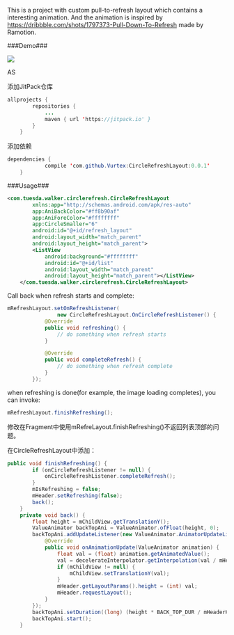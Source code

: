 This is a project with custom pull-to-refresh layout which contains a interesting animation. And the animation is inspired by <https://dribbble.com/shots/1797373-Pull-Down-To-Refresh> made by Ramotion.  

###Demo###


![](gif/circlerefresh.gif)  

AS

添加JitPack仓库

``` java
allprojects {
        repositories {
            ...
            maven { url 'https://jitpack.io' }
        }
    }
```
添加依赖

``` java
dependencies {
            compile 'com.github.Vurtex:CircleRefreshLayout:0.0.1'
	}
```

###Usage###


``` xml
<com.tuesda.walker.circlerefresh.CircleRefreshLayout
        xmlns:app="http://schemas.android.com/apk/res-auto"
        app:AniBackColor="#ff8b90af"
        app:AniForeColor="#ffffffff"
        app:CircleSmaller="6"
        android:id="@+id/refresh_layout"
        android:layout_width="match_parent"
        android:layout_height="match_parent">
        <ListView
            android:background="#ffffffff"
            android:id="@+id/list"
            android:layout_width="match_parent"
            android:layout_height="match_parent"></ListView>
    </com.tuesda.walker.circlerefresh.CircleRefreshLayout>
```  

Call back when refresh starts and complete:  

``` java
mRefreshLayout.setOnRefreshListener(
                new CircleRefreshLayout.OnCircleRefreshListener() {
            @Override
            public void refreshing() {
                // do something when refresh starts
            }

            @Override
            public void completeRefresh() {
                // do something when refresh complete
            }
        });
```

when refreshing is done(for example, the image loading completes), you can invoke:  

``` java
mRefreshLayout.finishRefreshing();
```

修改在Fragment中使用mRefreLayout.finishRefreshing()不返回列表顶部的问题。

在CircleRefreshLayout中添加：
``` java
public void finishRefreshing() {
        if (onCircleRefreshListener != null) {
            onCircleRefreshListener.completeRefresh();
        }
        mIsRefreshing = false;
        mHeader.setRefreshing(false);
        back();
    }
    private void back() {
        float height = mChildView.getTranslationY();
        ValueAnimator backTopAni = ValueAnimator.ofFloat(height, 0);
        backTopAni.addUpdateListener(new ValueAnimator.AnimatorUpdateListener() {
            @Override
            public void onAnimationUpdate(ValueAnimator animation) {
                float val = (float) animation.getAnimatedValue();
                val = decelerateInterpolator.getInterpolation(val / mHeaderHeight) * val;
                if (mChildView != null) {
                    mChildView.setTranslationY(val);
                }
                mHeader.getLayoutParams().height = (int) val;
                mHeader.requestLayout();
            }
        });
        backTopAni.setDuration((long) (height * BACK_TOP_DUR / mHeaderHeight));
        backTopAni.start();
    }
```
